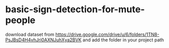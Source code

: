 # basic-sign-detection-for-mute-people
download dataset from https://drive.google.com/drive/u/6/folders/1TN8-PsJBsD4H4vhJri0AXNJuhXya2BVK
and add the folder in your project path
